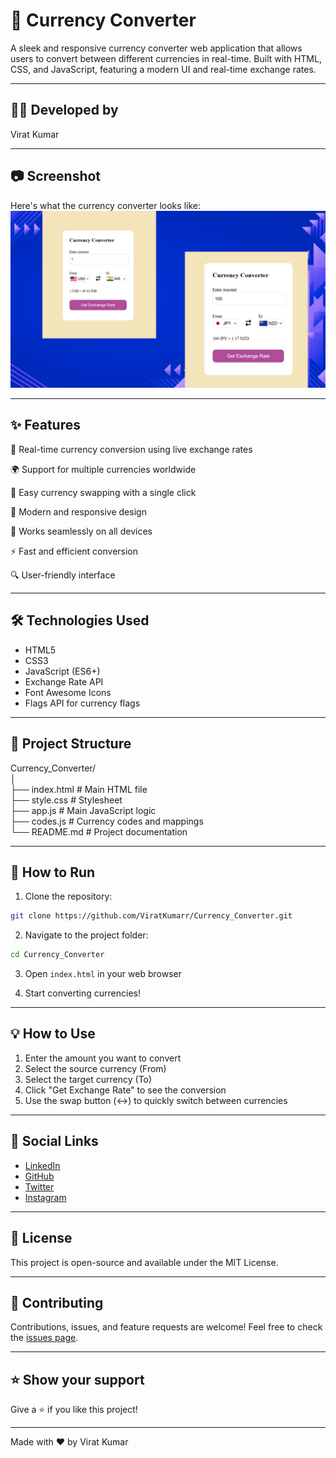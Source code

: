 # 💱 Currency Converter

A sleek and responsive currency converter web application that allows users to convert between different currencies in real-time. Built with HTML, CSS, and JavaScript, featuring a modern UI and real-time exchange rates.

- - -
## 👨‍💻 Developed by  
Virat Kumar

- - -
## 📷 Screenshot  
Here's what the currency converter looks like:  
![Currency Converter Screenshot](https://github.com/ViratKumarr/Currency_Converter/blob/92425b45153f5ae0ba82838051f99b09e6f6f42f/currency_converter.png)

- - -
## ✨ Features

💱 Real-time currency conversion using live exchange rates

🌍 Support for multiple currencies worldwide

🔄 Easy currency swapping with a single click

🎨 Modern and responsive design

📱 Works seamlessly on all devices

⚡ Fast and efficient conversion

🔍 User-friendly interface

- - -
## 🛠️ Technologies Used

- HTML5
- CSS3
- JavaScript (ES6+)
- Exchange Rate API
- Font Awesome Icons
- Flags API for currency flags

- - -
## 📁 Project Structure

Currency_Converter/  
│  
├── index.html          # Main HTML file  
├── style.css          # Stylesheet  
├── app.js            # Main JavaScript logic  
├── codes.js          # Currency codes and mappings  
└── README.md         # Project documentation  

- - -
## 🚀 How to Run

1. Clone the repository:
```bash
git clone https://github.com/ViratKumarr/Currency_Converter.git
```

2. Navigate to the project folder:
```bash
cd Currency_Converter
```

3. Open `index.html` in your web browser

4. Start converting currencies!

- - -
## 💡 How to Use

1. Enter the amount you want to convert
2. Select the source currency (From)
3. Select the target currency (To)
4. Click "Get Exchange Rate" to see the conversion
5. Use the swap button (↔️) to quickly switch between currencies

- - -
## 🔗 Social Links

- [LinkedIn](https://www.linkedin.com/in/virat-kumar-b0b57024a/)
- [GitHub](https://github.com/ViratKumarr)
- [Twitter](https://x.com/___ViRaT____)
- [Instagram](https://www.instagram.com/___virat_chaudhary___)

- - -
## 📝 License
This project is open-source and available under the MIT License.

- - -
## 🤝 Contributing
Contributions, issues, and feature requests are welcome! Feel free to check the [issues page](https://github.com/ViratKumarr/Currency_Converter/issues).

- - -
## ⭐ Show your support
Give a ⭐️ if you like this project!

---
Made with ❤️ by Virat Kumar
